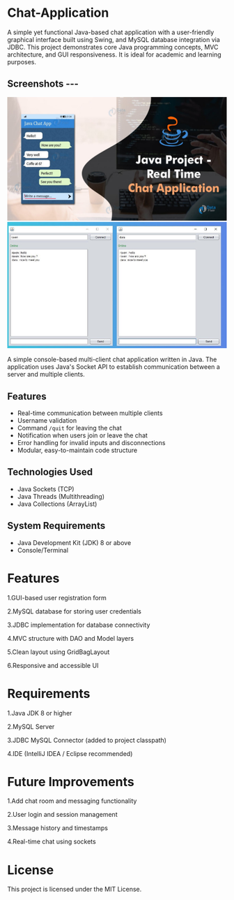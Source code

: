 # Chat-Application

A simple yet functional Java-based chat application with a user-friendly graphical interface built using Swing, and MySQL database integration via JDBC. This project demonstrates core Java programming concepts, MVC architecture, and GUI responsiveness. It is ideal for academic and learning purposes.

##  Screenshots ---
![screenshot](https://github.com/singhanshu04/Chat-Application/blob/main/ProjectStructure/model/images/Picture2.jpg?raw=true)
![screenshot](https://github.com/singhanshu04/Chat-Application/blob/main/ProjectStructure/model/images/Picture1.jpg?raw=true)

A simple console-based multi-client chat application written in Java. The application uses Java's Socket API to establish communication between a server and multiple clients.

## Features

- Real-time communication between multiple clients
- Username validation
- Command `/quit` for leaving the chat
- Notification when users join or leave the chat
- Error handling for invalid inputs and disconnections
- Modular, easy-to-maintain code structure

## Technologies Used

- Java Sockets (TCP)
- Java Threads (Multithreading)
- Java Collections (ArrayList)

## System Requirements

- Java Development Kit (JDK) 8 or above
- Console/Terminal


# Features
1.GUI-based user registration form

2.MySQL database for storing user credentials

3.JDBC implementation for database connectivity

4.MVC structure with DAO and Model layers

5.Clean layout using GridBagLayout

6.Responsive and accessible UI

# Requirements
1.Java JDK 8 or higher

2.MySQL Server

3.JDBC MySQL Connector (added to project classpath)

4.IDE (IntelliJ IDEA / Eclipse recommended)

# Future Improvements
1.Add chat room and messaging functionality

2.User login and session management

3.Message history and timestamps

4.Real-time chat using sockets

# License
This project is licensed under the MIT License.


